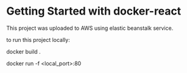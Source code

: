# Getting Started with docker-react
This project was uploaded to AWS using elastic beanstalk service.

to run this project locally:

docker build .

docker run -f <local_port>:80 <id>
